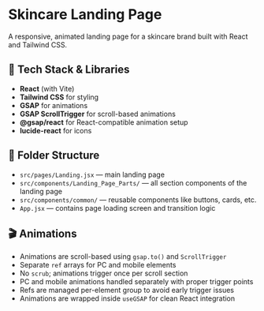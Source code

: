 # Skincare Landing Page

A responsive, animated landing page for a skincare brand built with React and Tailwind CSS.

## 🧩 Tech Stack & Libraries

- **React** (with Vite)
- **Tailwind CSS** for styling
- **GSAP** for animations
- **GSAP ScrollTrigger** for scroll-based animations
- **@gsap/react** for React-compatible animation setup
- **lucide-react** for icons

## 📁 Folder Structure

- `src/pages/Landing.jsx` — main landing page
- `src/components/Landing_Page_Parts/` — all section components of the landing page
- `src/components/common/` — reusable components like buttons, cards, etc.
- `App.jsx` — contains page loading screen and transition logic

## 🎬 Animations

- Animations are scroll-based using `gsap.to()` and `ScrollTrigger`
- Separate `ref` arrays for PC and mobile elements
- No `scrub`; animations trigger once per scroll section
- PC and mobile animations handled separately with proper trigger points
- Refs are managed per-element group to avoid early trigger issues
- Animations are wrapped inside `useGSAP` for clean React integration